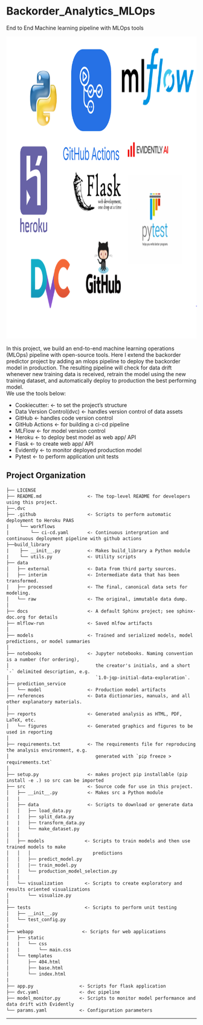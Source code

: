 Backorder_Analytics_MLOps
==============================

End to End Machine learning pipeline with MLOps tools

<p align="center">
  <img width="1600" height="800" src="images/logos.PNG">
</p>

In this project, we build an end-to-end machine learning operations (MLOps) pipeline with open-source tools. Here I extend the backorder predictor project by adding an mlops pipeline to deploy the backorder model in production. The resulting pipeline will check for data drift whenever new training data is received, retrain the model using the new training dataset, and automatically deploy to production the best performing model.  
We use the tools below:

- Cookiecutter:                  <- to set the project’s structure
- Data Version Control(dvc)      <- handles version control of data assets
- GitHub                         <- handles code version control
- GitHub Actions                 <- for building a ci-cd pipeline
- MLFlow 	                       <- for model version control
- Heroku                         <- to deploy best model as web app/ API
- Flask                          <- to create web app/ API
- Evidently                      <- to monitor deployed production model
- Pytest                         <- to perform application unit tests


Project Organization
------------

    ├── LICENSE
    ├── README.md                 <- The top-level README for developers using this project.
    ├──.dvc
    ├── .github                   <- Scripts to perform automatic deployment to Heroku PAAS
    |    └── workflows
    |        └── ci-cd.yaml       <- Continuous intergration and continuous deployment pipeline with github actions
    ├──build_library
    |    ├── __init__.py          <- Makes build_library a Python module
    |    └── utils.py             <- Utility scripts   
    ├── data
    │   ├── external              <- Data from third party sources.
    │   ├── interim               <- Intermediate data that has been transformed.
    │   ├── processed             <- The final, canonical data sets for modeling.
    │   └── raw                   <- The original, immutable data dump.
    │
    ├── docs                      <- A default Sphinx project; see sphinx-doc.org for details
    ├── mlflow-run                <- Saved mlfow artifacts
    │
    ├── models                    <- Trained and serialized models, model predictions, or model summaries
    │
    ├── notebooks                 <- Jupyter notebooks. Naming convention is a number (for ordering),
    │                                the creator's initials, and a short `-` delimited description, e.g.
    │                                `1.0-jqp-initial-data-exploration`.
    ├── prediction_service 
    │   └── model                 <- Production model artifacts
    ├── references                <- Data dictionaries, manuals, and all other explanatory materials.
    │           
    ├── reports                   <- Generated analysis as HTML, PDF, LaTeX, etc.
    │   └── figures               <- Generated graphics and figures to be used in reporting
    │
    ├── requirements.txt          <- The requirements file for reproducing the analysis environment, e.g.
    │                                generated with `pip freeze > requirements.txt`
    │
    ├── setup.py                  <- makes project pip installable (pip install -e .) so src can be imported
    ├── src                       <- Source code for use in this project.
    │   ├── __init__.py           <- Makes src a Python module
    |   |
    │   ├── data                  <- Scripts to download or generate data
    │   │   ├── load_data.py
    |   |   ├── split_data.py
    |   |   ├── transform_data.py
    |   |   └── make_dataset.py
    │   │
    │   ├── models               <- Scripts to train models and then use trained models to make
    │   │   │                       predictions
    │   │   ├── predict_model.py
    │   │   |── train_model.py
    |   |   └── production_model_selection.py         
    │   │
    │   └── visualization        <- Scripts to create exploratory and results oriented visualizations
    │       └── visualize.py
    │
    ├── tests                    <- Scripts to perform unit testing
    │   ├── __init__.py
    │   └── test_config.py
    |
    ├── webapp                  <- Scripts for web applications
    │   ├── static
    |   |   └── css    
    |   |       └── main.css
    │   └── templates
    │       ├── 404.html
    │       ├── base.html
    │       └── index.html
    |
    ├── app.py                 <- Scripts for flask application
    ├── dvc.yaml               <- dvc pipeline
    ├── model_monitor.py       <- Scripts to monitor model performance and data drift with Evidently
    └── params.yaml            <- Configuration parameters
    
    
    
    
--------

